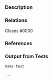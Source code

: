 ### Description
<!---
Please provide a helpful description of what change this pull request will introduce.
--->

### Relations
<!---
If your pull request fully resolves and should automatically close the linked issue, use Closes. Otherwise, use Relates.

For Example:

Relates #0000
or 
Closes #0000
--->

Closes #0000

### References
<!---
Optionally, provide any helpful references that may help the reviewer(s).
--->

### Output from Tests

```console
make test

...
```
